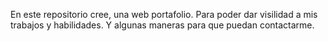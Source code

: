 En este repositorio cree, una web portafolio. Para poder dar visilidad a mis trabajos y habilidades. Y algunas maneras para que puedan contactarme.
